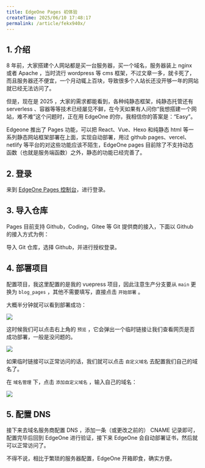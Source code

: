 ```yaml
---
title: EdgeOne Pages 初体验
createTime: 2025/06/10 17:48:17
permalink: /article/fekx940x/
---
```


## 1. 介绍

8 年前，大家搭建个人网站都是买一台服务器，买一个域名，服务器装上 nginx 或者 Apache ，当时流行 wordpress 等 cms 框架，不过文章一多，就卡死了，而且服务器还不便宜，一个月动辄上百块，导致很多个人站长还没开够一年的网站就已经无法访问了。

但是，现在是 2025 ，大家的需求都能看到，各种纯静态框架，纯静态托管还有 serverless 、容器等等技术已经屡见不鲜，在今天如果有人问你“我想搭建一个网站，难不难”这个问题时，正在用 EdgeOne 的你，我相信你的答案是：“Easy”。

Edgeone 推出了 Pages 功能，可以把 React、Vue、Hexo 和纯静态 html 等一系列静态网站框架部署在上面，实现自动部署，用过 github pages、vercel、netlify 等平台的对这些功能应该不陌生，EdgeOne pages 目前除了不支持动态函数（也就是服务端函数）之外，静态的功能已经完善了。

## 2. 登录

来到 [EdgeOne Pages 控制台](https://console.cloud.tencent.com/edgeone/pages)，进行登录。

## 3. 导入仓库

Pages 目前支持 Github，Coding，Gitee 等 Git 提供商的接入，下面以 Github 的接入方式为例：

导入 Git 仓库，选择 Github，并进行授权登录。

## 4. 部署项目

配置项目，我这里配置的是我的 vuepress 项目，因此注意生产分支要从 `main` 更换为 `blog_pages` ，其他不需要填写，直接点击 `开始部署` 。

大概半分钟就可以看到部署成功：

![](https://oss.ajohn.top/blog/EdgeOne/1.webp)

这时候我们可以点击右上角的 `预览` ，它会弹出一个临时链接让我们查看网页是否成功部署，一般是没问题的。

![](https://oss.ajohn.top/blog/EdgeOne/2.webp)

如果临时链接可以正常访问的话，我们就可以点击 `自定义域名` 去配置我们自己的域名了。

在 `域名管理` 下，点击 `添加自定义域名` ，输入自己的域名：

![](https://oss.ajohn.top/blog/EdgeOne/3.webp)

## 5. 配置 DNS

接下来去域名服务商配置 DNS ，添加一条（或更改之前的） CNAME 记录即可，配置完毕后回到 EdgeOne 进行验证，接下来 EdgeOne 会自动部署证书，然后就可以正常访问了。

不得不说，相比于繁琐的服务器配置，EdgeOne 开箱即食，确实方便。



